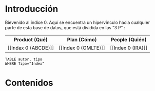 
# Introducción

Bievenido al índice 0. Aquí se encuentra un hipervínculo hacia cualquier parte de esta base de datos, que está dividida en las "3 P" : 

|Product (Qué)| Plan (Cómo) | People (Quién) |
|---|---|---|
|[[Index 0 (ABCDE)]]|[[Index 0 (OMLTE)]]|[[Index 0 (IRA)]]|

```dataview
TABLE autor, tipo
WHERE Tipo="Index"
```

# Contenidos




